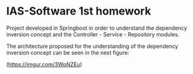 # IAS-Software 1st homework

Project developed in Springboot in order to understand the dependency inversion concept and the Controller - Service - Repository modules.

The architecture proposed for the understanding of the dependency inversion concept can be seen in the next figure:

(https://imgur.com/3WoNZEu)

